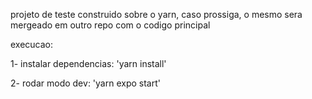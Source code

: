 projeto de teste construido sobre o yarn, caso prossiga, o mesmo sera mergeado em outro repo com o codigo principal

execucao:

1- instalar dependencias:
   'yarn install'

2- rodar modo dev:
   'yarn expo start'